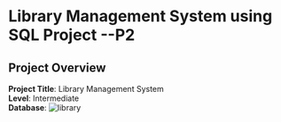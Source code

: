 # Library Management System using SQL Project --P2

## Project Overview

**Project Title**: Library Management System  
**Level**: Intermediate  
**Database**: ![library](https://github.com/user-attachments/assets/5d8c6af6-aece-487a-bf7e-e8d85b5ac541)


